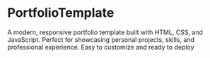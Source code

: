 # PortfolioTemplate
A modern, responsive portfolio template built with HTML, CSS, and JavaScript. Perfect for showcasing personal projects, skills, and professional experience. Easy to customize and ready to deploy
